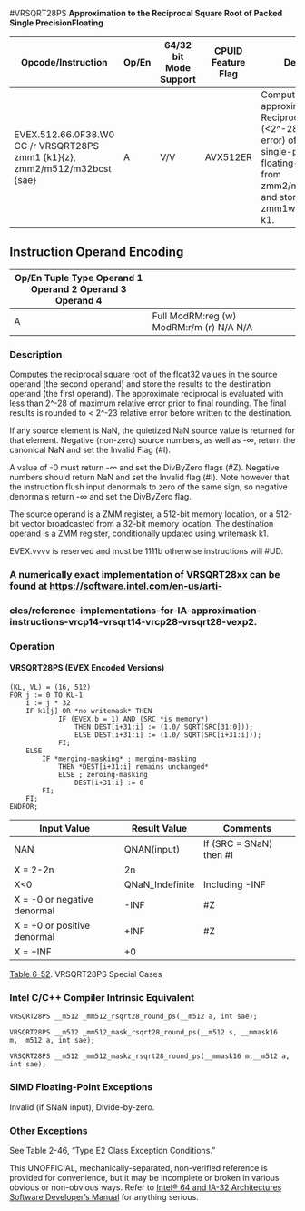 #VRSQRT28PS
**Approximation to the Reciprocal Square Root of Packed Single PrecisionFloating**

| Opcode/Instruction                                                         | Op/En | 64/32 bit Mode Support | CPUID Feature Flag | Description                                                                                                                                                                                           |
| -------------------------------------------------------------------------- | ----- | ---------------------- | ------------------ | ----------------------------------------------------------------------------------------------------------------------------------------------------------------------------------------------------- |
| EVEX.512.66.0F38.W0 CC /r VRSQRT28PS zmm1 {k1}{z}, zmm2/m512/m32bcst {sae} | A     | V/V                    | AVX512ER           | Computes approximations to the Reciprocal square root (<2^-28 relative error) of the packed single-precision floating-point values from zmm2/m512/m32bcst and stores result in zmm1with writemask k1. |

## Instruction Operand Encoding

| Op/En Tuple Type Operand 1 Operand 2 Operand 3 Operand 4 |                                          |     |     |     |     |
| -------------------------------------------------------- | ---------------------------------------- | --- | --- | --- | --- |
| A                                                        | Full ModRM:reg (w) ModRM:r/m (r) N/A N/A |     |     |     |     |

### Description

Computes the reciprocal square root of the float32 values in the source operand (the second operand) and store the results to the destination operand (the first operand). The approximate reciprocal is evaluated with less than 2^-28 of maximum relative error prior to final rounding. The final results is rounded to < 2^-23 relative error before written to the destination.

If any source element is NaN, the quietized NaN source value is returned for that element. Negative (non-zero) source numbers, as well as -∞, return the canonical NaN and set the Invalid Flag (#​I).

A value of -0 must return -∞ and set the DivByZero flags (#​Z). Negative numbers should return NaN and set the Invalid flag (#​I). Note however that the instruction flush input denormals to zero of the same sign, so negative denormals return -∞ and set the DivByZero flag.

The source operand is a ZMM register, a 512-bit memory location, or a 512-bit vector broadcasted from a 32-bit memory location. The destination operand is a ZMM register, conditionally updated using writemask k1.

EVEX.vvvv is reserved and must be 1111b otherwise instructions will #​​​UD.

### A numerically exact implementation of VRSQRT28xx can be found at https://software.intel.com/en-us/arti-

### cles/reference-implementations-for-IA-approximation-instructions-vrcp14-vrsqrt14-vrcp28-vrsqrt28-vexp2.

### Operation

#### VRSQRT28PS (EVEX Encoded Versions)

```
(KL, VL) = (16, 512)
FOR j := 0 TO KL-1
    i := j * 32
    IF k1[j] OR *no writemask* THEN
            IF (EVEX.b = 1) AND (SRC *is memory*)
                THEN DEST[i+31:i] := (1.0/ SQRT(SRC[31:0]));
                ELSE DEST[i+31:i] := (1.0/ SQRT(SRC[i+31:i]));
            FI;
    ELSE
        IF *merging-masking* ; merging-masking
            THEN *DEST[i+31:i] remains unchanged*
            ELSE ; zeroing-masking
                DEST[i+31:i] := 0
        FI;
    FI;
ENDFOR;

```

| Input Value                 | Result Value    | Comments                 |
| --------------------------- | --------------- | ------------------------ |
| NAN                         | QNAN(input)     | If (SRC = SNaN) then #​I |
| X = 2-2n                    | 2n              |                          |
| X<0                         | QNaN_Indefinite | Including -INF           |
| X = -0 or negative denormal | -INF            | #​Z                      |
| X = +0 or positive denormal | +INF            | #​Z                      |
| X = +INF                    | +0              |                          |

[Table 6-52](/x86/vrsqrt28ps#tbl-6-52). VRSQRT28PS Special Cases

### Intel C/C++ Compiler Intrinsic Equivalent

```
VRSQRT28PS __m512 _mm512_rsqrt28_round_ps(__m512 a, int sae);

```

```
VRSQRT28PS __m512 _mm512_mask_rsqrt28_round_ps(__m512 s, __mmask16 m,__m512 a, int sae);

```

```
VRSQRT28PS __m512 _mm512_maskz_rsqrt28_round_ps(__mmask16 m,__m512 a, int sae);

```

### SIMD Floating-Point Exceptions

Invalid (if SNaN input), Divide-by-zero.

### Other Exceptions

See Table 2-46, “Type E2 Class Exception Conditions.”

This UNOFFICIAL, mechanically-separated, non-verified reference is provided for convenience, but it may be
incomplete or broken in various obvious or non-obvious
ways. Refer to [Intel® 64 and IA-32 Architectures Software Developer’s Manual](https://software.intel.com/en-us/download/intel-64-and-ia-32-architectures-sdm-combined-volumes-1-2a-2b-2c-2d-3a-3b-3c-3d-and-4) for anything serious.
